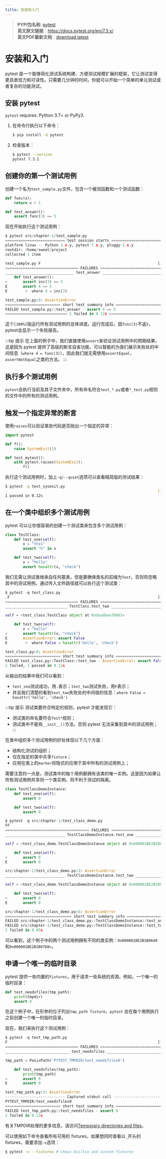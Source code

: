 ```yaml
---
title: 安装和入门
---
```


> **PYPI包名称**: [pytest](https://pypi.org/project/pytest/)  
> **英文原文链接**：https://docs.pytest.org/en/7.3.x/  
> **英文PDF最新文档**：[download latest](https://buildmedia.readthedocs.org/media/pdf/pytest/latest/pytest.pdf)

# 安装和入门
pytest 是一个能够简化测试系统构建、方便测试规模扩展的框架，它让测试变得更具表现力和可读性。只需要几分钟的时间，你就可以开始一个简单的单元测试或者复杂的功能测试。

## 安装 pytest
`pytest` requires: Python 3.7+ or PyPy3.

1. 在命令行执行以下命令：
   ```bash
   $ pip install -U pytest
   ```

2. 检查版本：
   ```bash
   $ pytest --version
   pytest 7.3.1
   ```

## 创建你的第一个测试用例
创建一个名为`test_sample.py`文件，包含一个被测函数和一个测试函数：

```python title="src/chapter-1/test_sample.py"
def func(x):
    return x + 1

def test_answer():
    assert func(3) == 5
```

现在开始执行这个测试用例：

```python
$ pytest src/chapter-1/test_sample.py
=========================== test session starts ============================
platform linux -- Python 3.x.y, pytest-7.x.y, pluggy-1.x.y
rootdir: /home/sweet/project
collected 1 item

test_sample.py F                                                     [100%]
================================= FAILURES =================================
_______________________________ test_answer ________________________________
    def test_answer():
>       assert inc(3) == 5
E       assert 4 == 5
E        +  where 4 = inc(3)

test_sample.py:6: AssertionError
========================= short test summary info ==========================
FAILED test_sample.py::test_answer - assert 4 == 5
============================ 1 failed in 0.12s =============================
```

这个`[100%]`指运行所有测试用例的总体进度。运行完成后，因`func(3)`不返`5`，pytest会显示一个失败报告。

:::tip 提示
在上面的例子中，我们直接使用`assert`来验证测试用例中的预期结果，这是因为 pytest 提供了高级的断言自省功能，可以智能的为我们展示失败处的中间信息（`where 4 = func(3)`），因此我们就无需使用`assertEqual`、`assertNotEqual`之类的方法。
:::

## 执行多个测试用例
`pytest`会执行当前及其子文件夹中，所有命名符合`test_*.py`或者`*_test.py`规则的文件中的所有的测试用例。

## 触发一个指定异常的断言
使用`raises`可以验证某些代码是否抛出一个指定的异常：

```python title="src/chapter-1/test_sysexit.py"
import pytest

def f():
    raise SystemExit(1)

def test_mytest():
    with pytest.raises(SystemExit):
        f()
```

执行这个测试用例时，加上`-q/--quiet`选项可以查看精简版的测试结果：

```bash
$ pytest -q test_sysexit.py
.                                                                    [100%]
1 passed in 0.12s
```

## 在一个类中组织多个测试用例
pytest 可以让你很容易的创建一个测试类来包含多个测试用例：

```python title="src/chapter-1/test_class.py"
class TestClass:
    def test_one(self):
        x = "this"
        assert "h" in x

    def test_two(self):
        x = "hello"
        assert hasattr(x, "check")
```

我们无需让测试类继承自任何基类，但是要确保类名的前缀为`Test`，否则将忽略其中的测试用例。通过传入文件路径就可以执行这个测试类：

```python
$ pytest -q test_class.py
.F                                                                   [100%]
================================= FAILURES =================================
____________________________ TestClass.test_two ____________________________

self = <test_class.TestClass object at 0xdeadbeef0001>

    def test_two(self):
        x = "hello"
>       assert hasattr(x, "check")
E       AssertionError: assert False
E        +  where False = hasattr('hello', 'check')

test_class.py:8: AssertionError
========================= short test summary info ==========================
FAILED test_class.py::TestClass::test_two - AssertionError: assert False
1 failed, 1 passed in 0.12s
```

从输出的结果中我们可以看到：

- `test_one`测试成功，用`.`表示；`test_two`测试失败，用`F`表示；
- 并且我们清楚的看到`test_two`失败处的中间值的信息：`where False = hasattr('hello', 'check')`

:::tip 提示
测试类要符合特定的规则，pytest 才能发现它：

* 测试类的命名要符合`Test*`规则；
* 测试类中不能有`__init__()`方法，否则 pytest 无法采集到其中的测试用例；
:::

在类中组织多个测试用例的好处体现以下几个方面：

- 结构化测试的组织；
- 仅在指定的类中共享`fixture`；
- 应用在类上的`marker`将隐式的应用于其中所有的测试用例上；

需要注意的一点是，测试类中的每个用例都拥有该类的唯一实例。这是因为如果让所有测试用例共享同一个类实例，将不利于测试的隔离。

```python title="src/chapter-1/test_class_demo.py"
class TestClassDemoInstance:
    def test_one(self):
        assert 0

    def test_two(self):
        assert 0
```

```python
$ pytest -q src/chapter-1/test_class_demo.py
FF                                                                             [100%]
====================================== FAILURES ======================================
___________________________ TestClassDemoInstance.test_one ___________________________

self = <test_class_demo.TestClassDemoInstance object at 0x000001BE2B380640>>

    def test_one(self):
>       assert 0
E       assert 0

src/chapter-1/test_class_demo.py:3: AssertionError
___________________________ TestClassDemoInstance.test_two ___________________________

self = <test_class_demo.TestClassDemoInstance object at 0x000001BE2B380760>>

    def test_two(self):
>       assert 0
E       assert 0

src/chapter-1/test_class_demo.py:6: AssertionError
============================== short test summary info ===============================
FAILED src/chapter-1/test_class_demo.py::TestClassDemoInstance::test_one - assert 0
FAILED src/chapter-1/test_class_demo.py::TestClassDemoInstance::test_two - assert 0
2 failed in 0.05s
```

可以看到，这个例子中的两个测试用例拥有不同的类实例：`0x000001BE2B380640`和`0x000001BE2B380760>`。

## 申请一个唯一的临时目录
pytest 提供一些内置的`fixtures`，用于请求一些系统的资源。例如，一个唯一的临时目录：

```python title="src/chapter-1/test_tmp_path.py"
def test_needsfiles(tmp_path):
    print(tmpdir)
    assert 0
```

在这个例子中，在形参的位子列出`tmp_path fixture`，`pytest` 会在每个用例执行之前创建一个唯一的临时目录。

现在，我们来执行这个测试用例：

```python
$ pytest -q test_tmp_path.py
F                                                                    [100%]
================================= FAILURES =================================
_____________________________ test_needsfiles ______________________________

tmp_path = PosixPath('PYTEST_TMPDIR/test_needsfiles0')

    def test_needsfiles(tmp_path):
        print(tmp_path)
>       assert 0
E       assert 0

test_tmp_path.py:3: AssertionError
--------------------------- Captured stdout call ---------------------------
PYTEST_TMPDIR/test_needsfiles0
========================= short test summary info ==========================
FAILED test_tmp_path.py::test_needsfiles - assert 0
1 failed in 0.12s
```

有关TMPDIR处理的更多信息，请访问[Temporary directories and files](https://docs.pytest.org/en/7.3.x/how-to/tmp_path.html#tmp-path-handling)。

可以使用如下命令查看所有可用的 fixtures，如果想同时查看以`_`开头的 fixtures，需要添加`-v`选项：

```bash
$ pytest -v --fixtures # shows builtin and custom fixtures
```
